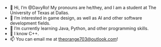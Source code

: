- 👋 Hi, I’m @DavyRo! My pronouns are he/they, and I am a student at The University of Texas at Dallas.
- 👀 I’m interested in game design, as well as AI and other software development fields.
- 🌱 I’m currently learning Java, Python, and other programming skills. 
- 🧠 I know C++.
- 📫 You can email me at theorange703@outlook.com!

<!---
DavyRo/DavyRo is a ✨ special ✨ repository because its `README.md` (this file) appears on your GitHub profile.
You can click the Preview link to take a look at your changes.
--->
